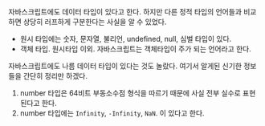 자바스크립트에도 데이터 타입이 있다고 한다. 하지만 다른 정적 타입의 언어들과 비교하면 상당히 러프하게 구분한다는 사실을 알 수 있었다.

- 원시 타입에는 숫자, 문자열, 불리언, undefined, null, 심벌 타입이 있다.
- 객체 타입. 원시타입 이외. 자바스크립트는 객체타입이 주가 되는 언어라고 한다.

자바스크립트에도 나름 데이터 타입이 있다는 것도 놀랐다. 여기서 알게된 신기한 정보들을 간단히 정리만 하겠다.

1. number 타입은 64비트 부동소수점 형식을 따르기 때문에 사실 전부 실수로 표현된다고 한다.
2. number 타입에는 `Infinity`, `-Infinity`, `NaN`. 이 있다고 한다.
